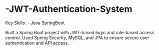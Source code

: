 # -JWT-Authentication-System
 Key Skills :- Java SpringBoot
 
 Built a Spring Boot project with JWT-based login and role-based access control. Used Spring Security, MySQL, and JPA to ensure
 secure user authentication and API access.
